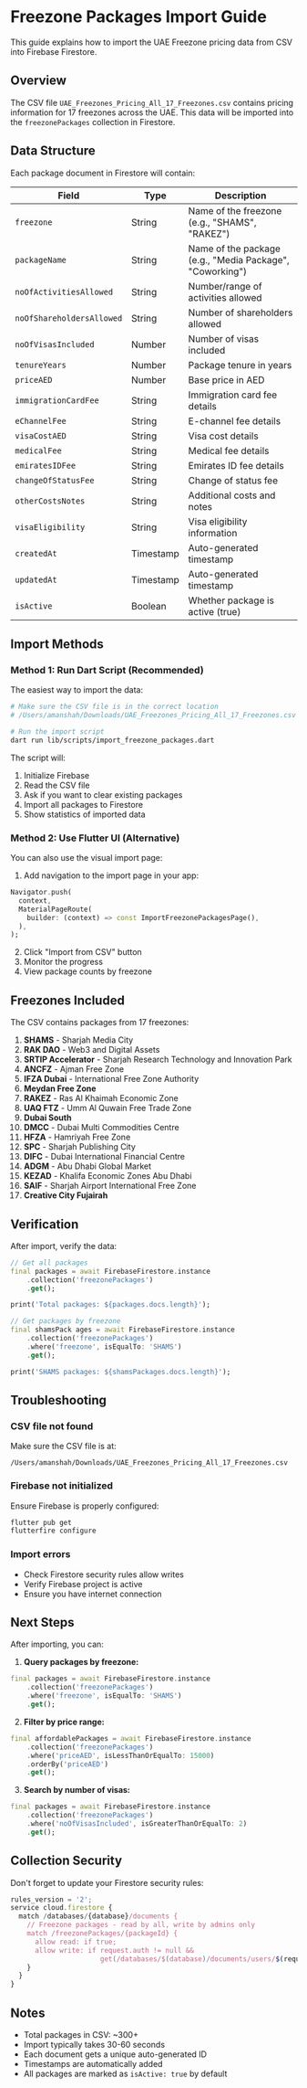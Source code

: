 # Freezone Packages Import Guide

This guide explains how to import the UAE Freezone pricing data from CSV into Firebase Firestore.

## Overview

The CSV file `UAE_Freezones_Pricing_All_17_Freezones.csv` contains pricing information for 17 freezones across the UAE. This data will be imported into the `freezonePackages` collection in Firestore.

## Data Structure

Each package document in Firestore will contain:

| Field | Type | Description |
|-------|------|-------------|
| `freezone` | String | Name of the freezone (e.g., "SHAMS", "RAKEZ") |
| `packageName` | String | Name of the package (e.g., "Media Package", "Coworking") |
| `noOfActivitiesAllowed` | String | Number/range of activities allowed |
| `noOfShareholdersAllowed` | String | Number of shareholders allowed |
| `noOfVisasIncluded` | Number | Number of visas included |
| `tenureYears` | Number | Package tenure in years |
| `priceAED` | Number | Base price in AED |
| `immigrationCardFee` | String | Immigration card fee details |
| `eChannelFee` | String | E-channel fee details |
| `visaCostAED` | String | Visa cost details |
| `medicalFee` | String | Medical fee details |
| `emiratesIDFee` | String | Emirates ID fee details |
| `changeOfStatusFee` | String | Change of status fee |
| `otherCostsNotes` | String | Additional costs and notes |
| `visaEligibility` | String | Visa eligibility information |
| `createdAt` | Timestamp | Auto-generated timestamp |
| `updatedAt` | Timestamp | Auto-generated timestamp |
| `isActive` | Boolean | Whether package is active (true) |

## Import Methods

### Method 1: Run Dart Script (Recommended)

The easiest way to import the data:

```bash
# Make sure the CSV file is in the correct location
# /Users/amanshah/Downloads/UAE_Freezones_Pricing_All_17_Freezones.csv

# Run the import script
dart run lib/scripts/import_freezone_packages.dart
```

The script will:
1. Initialize Firebase
2. Read the CSV file
3. Ask if you want to clear existing packages
4. Import all packages to Firestore
5. Show statistics of imported data

### Method 2: Use Flutter UI (Alternative)

You can also use the visual import page:

1. Add navigation to the import page in your app:
```dart
Navigator.push(
  context,
  MaterialPageRoute(
    builder: (context) => const ImportFreezonePackagesPage(),
  ),
);
```

2. Click "Import from CSV" button
3. Monitor the progress
4. View package counts by freezone

## Freezones Included

The CSV contains packages from 17 freezones:

1. **SHAMS** - Sharjah Media City
2. **RAK DAO** - Web3 and Digital Assets
3. **SRTIP Accelerator** - Sharjah Research Technology and Innovation Park
4. **ANCFZ** - Ajman Free Zone
5. **IFZA Dubai** - International Free Zone Authority
6. **Meydan Free Zone**
7. **RAKEZ** - Ras Al Khaimah Economic Zone
8. **UAQ FTZ** - Umm Al Quwain Free Trade Zone
9. **Dubai South**
10. **DMCC** - Dubai Multi Commodities Centre
11. **HFZA** - Hamriyah Free Zone
12. **SPC** - Sharjah Publishing City
13. **DIFC** - Dubai International Financial Centre
14. **ADGM** - Abu Dhabi Global Market
15. **KEZAD** - Khalifa Economic Zones Abu Dhabi
16. **SAIF** - Sharjah Airport International Free Zone
17. **Creative City Fujairah**

## Verification

After import, verify the data:

```dart
// Get all packages
final packages = await FirebaseFirestore.instance
    .collection('freezonePackages')
    .get();

print('Total packages: ${packages.docs.length}');

// Get packages by freezone
final shamsPack ages = await FirebaseFirestore.instance
    .collection('freezonePackages')
    .where('freezone', isEqualTo: 'SHAMS')
    .get();

print('SHAMS packages: ${shamsPackages.docs.length}');
```

## Troubleshooting

### CSV file not found
Make sure the CSV file is at:
```
/Users/amanshah/Downloads/UAE_Freezones_Pricing_All_17_Freezones.csv
```

### Firebase not initialized
Ensure Firebase is properly configured:
```bash
flutter pub get
flutterfire configure
```

### Import errors
- Check Firestore security rules allow writes
- Verify Firebase project is active
- Ensure you have internet connection

## Next Steps

After importing, you can:

1. **Query packages by freezone:**
```dart
final packages = await FirebaseFirestore.instance
    .collection('freezonePackages')
    .where('freezone', isEqualTo: 'SHAMS')
    .get();
```

2. **Filter by price range:**
```dart
final affordablePackages = await FirebaseFirestore.instance
    .collection('freezonePackages')
    .where('priceAED', isLessThanOrEqualTo: 15000)
    .orderBy('priceAED')
    .get();
```

3. **Search by number of visas:**
```dart
final packages = await FirebaseFirestore.instance
    .collection('freezonePackages')
    .where('noOfVisasIncluded', isGreaterThanOrEqualTo: 2)
    .get();
```

## Collection Security

Don't forget to update your Firestore security rules:

```javascript
rules_version = '2';
service cloud.firestore {
  match /databases/{database}/documents {
    // Freezone packages - read by all, write by admins only
    match /freezonePackages/{packageId} {
      allow read: if true;
      allow write: if request.auth != null && 
                      get(/databases/$(database)/documents/users/$(request.auth.uid)).data.role == 'admin';
    }
  }
}
```

## Notes

- Total packages in CSV: ~300+
- Import typically takes 30-60 seconds
- Each document gets a unique auto-generated ID
- Timestamps are automatically added
- All packages are marked as `isActive: true` by default
